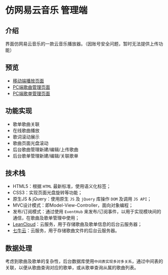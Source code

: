 # 仿网易云音乐 管理端

## 介绍
界面仿网易云音乐的一款云音乐播放器。（因账号安全问题，暂时无法提供上传功能）

## 预览
- [移动端播放页面](https://zhuhuang.me/netease-music-demo/src/index)
- [PC端歌曲管理页面](https://zhuhuang.me/netease-music-demo/src/admin)
- [PC端歌单管理页面](https://zhuhuang.me/netease-music-demo/src/admin-playlists)  
  
## 功能实现
- 歌单歌曲关联
- 在线歌曲播放
- 歌词滚动展示
- 歌曲页面光盘滚动
- 后台歌曲管理新建/编辑/上传歌曲
- 后台歌单管理新建/编辑/关联歌单

## 技术栈
- HTML5：根据 `HTML` 最新标准，使用语义化标签；  
- CSS3：实现页面光盘旋转等功能；
- 原生JS & jQuery：使用原生 `JS` 及 `jQuery` 库操作 `DOM` 及调用 `JS API`；
- MVC设计模式：即Model-View-Controller，面向对象编程；
- 发布/订阅模式：通过使用 `EventHub` 来发布/订阅事件，以用于实现模块间的通信，在歌曲及歌单管理中使用；
- [LeanCloud](https://leancloud.cn/)：云服务，用于存储歌曲及歌单信息的后台云服务器；
- [七牛云](https://www.qiniu.com/)：云服务，用于存储歌曲文件的后台云服务器。  

## 数据处理
考虑到歌曲及歌单的复杂性，后台数据库使用`中间表实现多对多关系`，通过中间表的关联，以便从歌曲查询对应的歌单，或从歌单查询从属的歌曲列表。